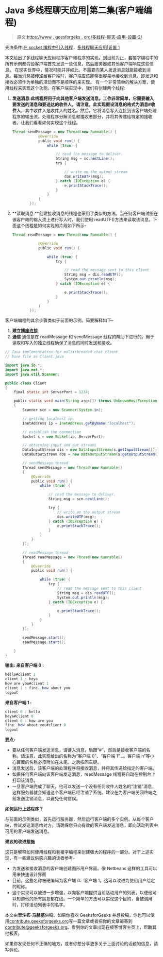 # Java 多线程聊天应用|第二集(客户端编程)

> 原文:[https://www . geesforgeks . org/多线程-聊天-应用-设置-2/](https://www.geeksforgeeks.org/multi-threaded-chat-application-set-2/)

先决条件:[在 socket 编程中引入线程](https://www.geeksforgeeks.org/introducing-threads-socket-programming-java/)，[多线程聊天应用|设置 1](https://www.geeksforgeeks.org/multi-threaded-chat-application-set-1/)

本文给出了多线程聊天应用程序客户端程序的实现。到目前为止，套接字编程中的所有示例都假设客户端首先发送一些信息，然后服务器或其他客户端响应这些信息。
在现实世界中，情况可能并非如此。不需要向某人发送消息就能接收到消息。每当消息被传递给客户端时，客户端应该能够很容易地接收到消息，即发送和接收必须作为单独的活动而不是顺序的来实现。
有一个非常简单的解决方案，使用线程来实现这个功能。在客户端实现中，我们将创建两个线程:

1.  **发送消息:**此线程将用于向其他客户端发送消息。工作非常简单，它需要输入要发送的消息和要送达的收件人。请注意，此实现假设消息的格式为**消息#收件人**，其中收件人是收件人的姓名。然后，它将消息写入连接到该客户端处理程序的输出流。处理程序分解消息和接收者部分，并将其传递给特定的接收者。让我们看看如何实现这个线程。

    ```java
    Thread sendMessage = new Thread(new Runnable() {
                @Override
                public void run() {
                    while (true) {

                        // read the message to deliver.
                        String msg = sc.nextLine();
                        try {

                            // write on the output stream
                            dos.writeUTF(msg);
                        } catch (IOException e) {
                            e.printStackTrace();
                        }
                    }
                }
            });
    ```

2.  **读取消息:**创建接收消息的线程也采用了类似的方法。当任何客户端试图在该客户端的输入流上进行写入时，我们使用 readUTF()方法来读取该消息。下面这个线程是如何实现的片段如下所示-

    ```java
    Thread readMessage = new Thread(new Runnable() {

                @Override
                public void run() {

                    while (true) {
                        try {

                            // read the message sent to this client
                            String msg = dis.readUTF();
                            System.out.println(msg);
                        } catch (IOException e) {

                            e.printStackTrace();
                        }
                    }
                }
            });
    ```

客户端编程的其余步骤类似于前面的示例。简要解释如下–

1.  **建立插座连接**
2.  **通信**
    通信是在 readMessage 和 sendMessage 线程的帮助下进行的。用于读取和写入的独立线程确保了消息的同时发送和接收。

```java
// Java implementation for multithreaded chat client
// Save file as Client.java

import java.io.*;
import java.net.*;
import java.util.Scanner;

public class Client 
{
    final static int ServerPort = 1234;

    public static void main(String args[]) throws UnknownHostException, IOException 
    {
        Scanner scn = new Scanner(System.in);

        // getting localhost ip
        InetAddress ip = InetAddress.getByName("localhost");

        // establish the connection
        Socket s = new Socket(ip, ServerPort);

        // obtaining input and out streams
        DataInputStream dis = new DataInputStream(s.getInputStream());
        DataOutputStream dos = new DataOutputStream(s.getOutputStream());

        // sendMessage thread
        Thread sendMessage = new Thread(new Runnable() 
        {
            @Override
            public void run() {
                while (true) {

                    // read the message to deliver.
                    String msg = scn.nextLine();

                    try {
                        // write on the output stream
                        dos.writeUTF(msg);
                    } catch (IOException e) {
                        e.printStackTrace();
                    }
                }
            }
        });

        // readMessage thread
        Thread readMessage = new Thread(new Runnable() 
        {
            @Override
            public void run() {

                while (true) {
                    try {
                        // read the message sent to this client
                        String msg = dis.readUTF();
                        System.out.println(msg);
                    } catch (IOException e) {

                        e.printStackTrace();
                    }
                }
            }
        });

        sendMessage.start();
        readMessage.start();

    }
}
```

**输出:**
**来自客户端 0 :**

```java
hello#client 1
client 1 : heya
how are you#client 1
client 1 : fine..how about you
logout

```

**来自客户端 1 :**

```java
client 0 : hello
heya#client 0
client 0 : how are you
fine..how about you#client 0
logout

```

**要点:**

*   要从任何客户端发送消息，请键入消息，后跟“#”，然后是接收客户端的名称。请注意，此实现给出的名称为“客户端 0”、“客户端 1”…。客户端 n”等小心翼翼的名称必须附加在末尾。之后按回车键。
*   消息发送后，该客户端的处理程序将接收消息，并将其传递给指定的客户端。
*   如果任何客户端向该客户端发送消息，readMessage 线程将自动在控制台上打印该消息。
*   一旦客户端完成了聊天，他可以发送一个没有任何收件人姓名的“注销”消息，这样服务器就会知道这个客户端已经注销了系统。建议在为客户端关闭终端之前发送注销消息，以避免任何错误。

**如何运行上述程序？**

与前面的示例类似，首先运行服务器，然后运行客户端的多个实例。从每个客户端，尝试发送消息给对方。请确保您只向有效的客户端发送消息，即向活动列表中可用的客户端发送消息。

**建议的改进措施**

这只是解释如何使用线程和套接字编程来创建强大的程序的一部分。对于上述实现，有一些建议供感兴趣的读者参考-

*   为发送和接收消息的客户端创建图形用户界面。像 Netbeans 这样的工具可以用来快速设计界面
*   目前，这些名称被硬编码为客户端 0、客户端 1。这可以改进为使用用户给定的昵称。
*   这个实现可以被进一步增强，以向客户端提供当前活动用户的列表，以便他可以知道他的所有朋友都在线。一个简单的方法可以实现这个目的，当被调用时，打印活动列表中的名字。

本文由**里沙布·马赫塞**供稿。如果你喜欢 GeeksforGeeks 并想投稿，你也可以使用[contribute.geeksforgeeks.org](http://contribute.geeksforgeeks.org)写一篇文章或者把你的文章邮寄到 contribute@geeksforgeeks.org。看到你的文章出现在极客博客主页上，帮助其他极客。

如果你发现任何不正确的地方，或者你想分享更多关于上面讨论的话题的信息，请写评论。